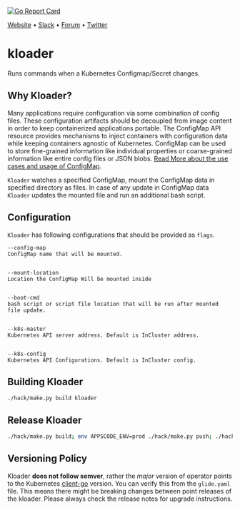 [![Go Report Card](https://goreportcard.com/badge/github.com/appscode/kloader)](https://goreportcard.com/report/github.com/appscode/kloader)

[Website](https://appscode.com) • [Slack](https://slack.appscode.com) • [Forum](https://discuss.appscode.com) • [Twitter](https://twitter.com/AppsCodeHQ)

# kloader
Runs commands when a Kubernetes Configmap/Secret changes.

## Why Kloader?
Many applications require configuration via some combination of config files. These configuration artifacts
should be decoupled from image content in order to keep containerized applications portable.
The ConfigMap API resource provides mechanisms to inject containers with configuration data while keeping
containers agnostic of Kubernetes. ConfigMap can be used to store fine-grained information like individual
properties or coarse-grained information like entire config files or JSON blobs. [Read More about the use cases and usage of ConfigMap](https://kubernetes.io/docs/user-guide/configmap/).

`Kloader` watches a specified ConfigMap, mount the ConfigMap data in specified directory as files. In case of
any update in ConfigMap data `Kloader` updates the mounted file and run an additional bash script.

## Configuration
`Kloader` has following configurations that should be provided as `flags`.

```
--config-map
ConfigMap name that will be mounted.


--mount-location
Location the ConfigMap Will be mounted inside


--boot-cmd
bash script or script file location that will be run after mounted file update.


--k8s-master
Kubernetes API server address. Default is InCluster address.


--k8s-config
Kubernetes API Configurations. Default is InCluster config.
```

## Building Kloader
```
./hack/make.py build kloader
```

## Release Kloader
```sh
./hack/make.py build; env APPSCODE_ENV=prod ./hack/make.py push; ./hack/make.py push
```

## Versioning Policy
Kloader __does not follow semver__, rather the _major_ version of operator points to the
Kubernetes [client-go](https://github.com/kubernetes/client-go#branches-and-tags) version. You can verify this
from the `glide.yaml` file. This means there might be breaking changes between point releases of the kloader. Please always check the release notes for upgrade instructions.
